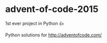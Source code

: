 # advent-of-code-2015

1st ever project in Python :+1:

Python solutions for http://adventofcode.com/
